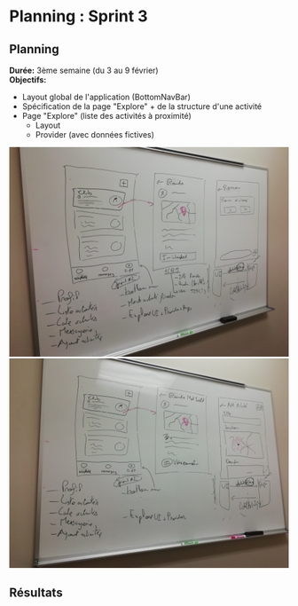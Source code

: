 # Planning : Sprint 3

## Planning

**Durée:** 3ème semaine (du 3 au 9 février)  
**Objectifs:**
- Layout global de l'application (BottomNavBar)
- Spécification de la page "Explore" + de la structure d'une activité
- Page "Explore" (liste des activités à proximité)
    - Layout
    - Provider (avec données fictives)

![](src/sprint3_1.jpg)
![](src/sprint3_2.jpg)

## Résultats
